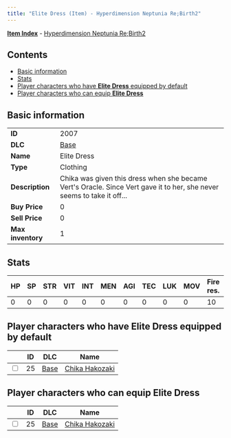 ```yaml
---
title: "Elite Dress (Item) - Hyperdimension Neptunia Re;Birth2"
---
```


[**Item Index**](/neptunia/rb2/item/index.html) - [Hyperdimension Neptunia Re;Birth2](/neptunia/rb2)

## Contents

- [Basic information](#basic-information)
- [Stats](#stats)
- [Player characters who have **Elite Dress** equipped by default](#player-characters-who-have-elite-dress-equipped-by-default)
- [Player characters who can equip **Elite Dress**](#player-characters-who-can-equip-elite-dress)

## Basic information

|   |   |
| -- | -- |
| **ID** | 2007 |
| **DLC** | [Base](/neptunia/rb2/dlc/0-base.html) |
| **Name** | Elite Dress |
| **Type** | Clothing |
| **Description** | Chika was given this dress when she became Vert's Oracle. Since Vert gave it to her, she never seems to take it off... |
| **Buy Price** | 0 |
| **Sell Price** | 0 |
| **Max inventory** | 1 |

## Stats

| HP | SP | STR | VIT | INT | MEN | AGI | TEC | LUK | MOV | Fire res. | Ice res. | Wind res. | Lightning res. |
| -- | -- | --- | --- | --- | --- | --- | --- | --- | --- | --------- | -------- | --------- | -------------- |
| 0 | 0 | 0 | 0 | 0 | 0 | 0 | 0 | 0 | 0 | 10 | 10 | 10 | 10 |

## Player characters who have **Elite Dress** equipped by default

|    | ID | DLC | Name |
| -- | -- | --- | ---- |
| <input type="checkbox" id="rb2-player-0-25" class="trackbox" /> | 25 | [Base](/neptunia/rb2/dlc/0-base.html) | [Chika Hakozaki](/neptunia/rb2/player/0-25-chika-hakozaki.html) |

## Player characters who can equip **Elite Dress**

|    | ID | DLC | Name |
| -- | -- | --- | ---- |
| <input type="checkbox" id="rb2-player-0-25" class="trackbox" /> | 25 | [Base](/neptunia/rb2/dlc/0-base.html) | [Chika Hakozaki](/neptunia/rb2/player/0-25-chika-hakozaki.html) |
